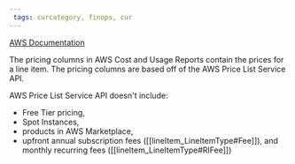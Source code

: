 ```yaml
---
 tags: curcategory, finops, cur
---
```


[AWS Documentation](https://docs.aws.amazon.com/cur/latest/userguide/pricing-columns.html)

The pricing columns in AWS Cost and Usage Reports contain the prices for a line item. The pricing columns are based off of the AWS Price List Service API. 

AWS Price List Service API doesn't include:
- Free Tier pricing, 
- Spot Instances, 
- products in AWS Marketplace, 
- upfront annual subscription fees ([[lineItem_LineItemType#Fee]]), and monthly recurring fees ([[lineItem_LineItemType#RIFee]])